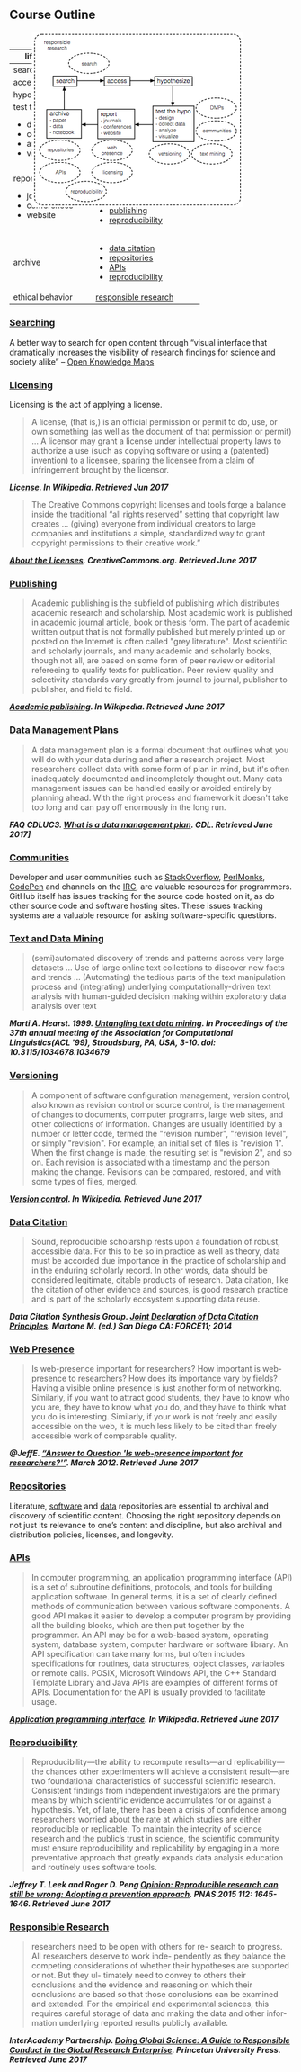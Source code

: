 <style>
cite {
    font-weight: bold;
}
</style>

## Course Outline

<figure style="width: 100%; position: relative;">
    <img src="research-lifecycle.png" width="376" style="max-width: 376px; position: absolute; !important;">
    <figcaption>research lifecycle</figcaption>
</figure>

<table>
    <thead>
        <tr>
            <th>lifecycle step</th>
            <th>research activity</th>
        </tr>
    </thead>
    <tbody>
        <tr>
            <td>search</td>
            <td><a href="#searching">search</a></td>
        </tr>
        <tr>
            <td>access</td>
            <td><a href="#licensing">understanding the licenses</a></td>
        </tr>
        <tr>
            <td>hypothesize</td>
            <td></td>
        </tr>
        <tr>
            <td>
                test the hyposthesis
                <ul>
                    <li>design</li>
                    <li>collect data</li>
                    <li>analyze</li>
                    <li>visualize</li>
                </ul>
            </td>
            <td>
                <ul>
                    <li><a href="#data-management-plans">DMPs</a></li>
                    <li><a href="#communities">communities</a></li>
                    <li><a href="#text-and-data-mining">text and data mining</a></li>
                    <li><a href="#versioning">versioning</a></li>
                </ul>
            </td>
        </tr>
        <tr>
            <td>
                report
                <ul>
                    <li>journals</li>
                    <li>conferences</li>
                    <li>website</li>
                </ul>
            </td>
            <td>
                <ul>
                    <li><a href="#data-citation">data citation</a></li>
                    <li><a href="#web-presence">web presence</a></li>
                    <li><a href="#licensing">licensing</a></li>
                    <li><a href="#publishing">publishing</a></li>
                    <li><a href="#reproducibility">reproducibility</a></li>
                </ul>
            </td>
        </tr>
        <tr>
            <td>archive</td>
            <td>
                <ul>
                    <li><a href="#data-citation">data citation</a></li>
                    <li><a href="#repositories">repositories</a></li>
                    <li><a href="#apis">APIs</a></li>
                    <li><a href="#reproducibility">reproducibility</a></li>
                </ul>
            </td>
        </tr>
        <tr>
            <td>ethical behavior</td>
            <td><a href="#responsible-research">responsible research</a></td>
        </tr>
    </tbody>
</table>

### [Searching](searching/index.md)

A better way to search for open content through “visual interface that dramatically increases the visibility of research findings for science and society alike” – [Open Knowledge Maps](https://openknowledgemaps.org/)

### [Licensing](licensing/index.md)

Licensing is the act of applying a license.

> A license, (that is,) is an official permission or permit to do, use, or own something (as well as the document of that permission or permit) … A licensor may grant a license under intellectual property laws to authorize a use (such as copying software or using a (patented) invention) to a licensee, sparing the licensee from a claim of infringement brought by the licensor.

<cite>[License](https://en.wikipedia.org/wiki/License). In Wikipedia. Retrieved Jun 2017</cite>

> The Creative Commons copyright licenses and tools forge a balance inside the traditional “all rights reserved” setting that copyright law creates … (giving) everyone from individual creators to large companies and institutions a simple, standardized way to grant copyright permissions to their creative work.”

<cite>[About the Licenses](https://creativecommons.org/licenses/). CreativeCommons.org. Retrieved June 2017</cite>

### [Publishing](publishing/index.md)

> Academic publishing is the subfield of publishing which distributes academic research and scholarship. Most academic work is published in academic journal article, book or thesis form. The part of academic written output that is not formally published but merely printed up or posted on the Internet is often called "grey literature". Most scientific and scholarly journals, and many academic and scholarly books, though not all, are based on some form of peer review or editorial refereeing to qualify texts for publication. Peer review quality and selectivity standards vary greatly from journal to journal, publisher to publisher, and field to field.

<cite>[Academic publishing](https://en.wikipedia.org/wiki/Academic_publishing). In Wikipedia. Retrieved June 2017</cite>

### [Data Management Plans](data-management-plans/index.md)

> A data management plan is a formal document that outlines what you will do with your data during and after a research project. Most researchers collect data with some form of plan in mind, but it's often inadequately documented and incompletely thought out. Many data management issues can be handled easily or avoided entirely by planning ahead. With the right process and framework it doesn't take too long and can pay off enormously in the long run.

<cite>FAQ CDLUC3. [What is a data management plan](https://github.com/CDLUC3/dmptool/wiki/FAQ#q-what-is-a-data-management-plan-dmp). CDL. Retrieved June 2017]</cite>

### [Communities](communities/index.md)

Developer and user communities such as [StackOverflow](https://stackoverflow.com), [PerlMonks](http://perlmonks.org), [CodePen](https://codepen.io) and channels on the [IRC](https://en.wikipedia.org/wiki/Internet_Relay_Chat), are valuable resources for programmers. GitHub itself has issues tracking for the source code hosted on it, as do other source code and software hosting sites. These issues tracking systems are a valuable resource for asking software-specific questions.

### [Text and Data Mining](text-and-data-mining/index.md)

<blockquote>
(semi)automated discovery of trends and patterns across very large datasets
…
Use of large online text collections to discover new facts and trends
…
(Automating) the tedious parts of the text manipulation process and (integrating) underlying computationally-driven text analysis with human-guided decision making within exploratory data analysis over text
</blockquote>

<cite>Marti A. Hearst. 1999. [Untangling text data mining](http://dl.acm.org/citation.cfm?doid=1034678.1034679). In Proceedings of the 37th annual meeting of the Association for Computational Linguistics(ACL '99), Stroudsburg, PA, USA, 3-10. doi: 10.3115/1034678.1034679</cite>

### [Versioning](versioning/index.md)

> A component of software configuration management, version control, also known as revision control or source control, is the management of changes to documents, computer programs, large web sites, and other collections of information. Changes are usually identified by a number or letter code, termed the "revision number", "revision level", or simply "revision". For example, an initial set of files is "revision 1". When the first change is made, the resulting set is "revision 2", and so on. Each revision is associated with a timestamp and the person making the change. Revisions can be compared, restored, and with some types of files, merged.

<cite>[Version control](https://en.wikipedia.org/wiki/Version_control). In Wikipedia. Retrieved June 2017</cite>

### [Data Citation](data-citation/index.md)

> Sound, reproducible scholarship rests upon a foundation of robust, accessible data. For this to be so in practice as well as theory, data must be accorded due importance in the practice of scholarship and in the enduring scholarly record. In other words, data should be considered legitimate, citable products of research. Data citation, like the citation of other evidence and sources, is good research practice and is part of the scholarly ecosystem supporting data reuse.

<cite>Data Citation Synthesis Group. [Joint Declaration of Data Citation Principles](https://www.force11.org/group/joint-declaration-data-citation-principles-final). Martone M. (ed.) San Diego CA: FORCE11; 2014</cite>

### [Web Presence](web-presence/index.md)

<blockquote>
Is web-presence important for researchers? How important is web-presence to researchers? How does its importance vary by fields?
<br>
Having a visible online presence is just another form of networking. Similarly, if you want to attract good students, they have to know who you are, they have to know what you do, and they have to think what you do is interesting. Similarly, if your work is not freely and easily accessible on the web, it is much less likely to be cited than freely accessible work of comparable quality.
</blockquote>

<cite>@JeffE. [“Answer to Question 'Is web-presence important for researchers?'”](https://academia.stackexchange.com/questions/616/is-web-presence-important-for-researchers/620). March 2012. Retrieved June 2017</cite>

### [Repositories](repositories/index.md)

Literature, [software](https://en.wikipedia.org/wiki/Software_repository) and [data](https://en.wikipedia.org/wiki/Research_data_archiving#Data_archives) repositories are essential to archival and discovery of scientific content. Choosing the right repository depends on not just its relevance to one’s content and discipline, but also archival and distribution policies, licenses, and longevity.

### [APIs](apis/index.md)

> In computer programming, an application programming interface (API) is a set of subroutine definitions, protocols, and tools for building application software. In general terms, it is a set of clearly defined methods of communication between various software components. A good API makes it easier to develop a computer program by providing all the building blocks, which are then put together by the programmer. An API may be for a web-based system, operating system, database system, computer hardware or software library. An API specification can take many forms, but often includes specifications for routines, data structures, object classes, variables or remote calls. POSIX, Microsoft Windows API, the C++ Standard Template Library and Java APIs are examples of different forms of APIs. Documentation for the API is usually provided to facilitate usage.

<cite>[Application programming interface](https://en.wikipedia.org/wiki/Application_programming_interface). In Wikipedia. Retrieved June 2017</cite>

### [Reproducibility](reproducibility/index.md)

> Reproducibility—the ability to recompute results—and replicability—the chances other experimenters will achieve a consistent result—are two foundational characteristics of successful scientific research. Consistent findings from independent investigators are the primary means by which scientific evidence accumulates for or against a hypothesis. Yet, of late, there has been a crisis of confidence among researchers worried about the rate at which studies are either reproducible or replicable. To maintain the integrity of science research and the public’s trust in science, the scientific community must ensure reproducibility and replicability by engaging in a more preventative approach that greatly expands data analysis education and routinely uses software tools.

<cite>Jeffrey T. Leek and Roger D. Peng 
[Opinion: Reproducible research can still be wrong: Adopting a prevention approach](http://www.pnas.org/content/112/6/1645.full). PNAS 2015 112: 1645-1646. Retrieved June 2017</cite>

### [Responsible Research](responsible-research/index.md)

> researchers need to be open with others for re- search to progress. All researchers deserve to work inde- pendently as they balance the competing considerations of whether their hypotheses are supported or not. But they ul- timately need to convey to others their conclusions and the evidence and reasoning on which their conclusions are based so that those conclusions can be examined and extended. For the empirical and experimental sciences, this requires careful storage of data and making the data and other infor- mation underlying reported results publicly available.

<cite>InterAcademy Partnership. [Doing Global Science: A Guide to Responsible Conduct in the Global Research Enterprise](http://interacademycouncil.com/File.aspx?id=29431). Princeton University Press. Retrieved June 2017</cite>